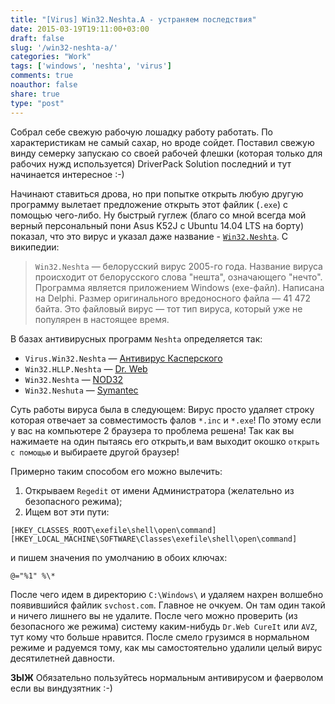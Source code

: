 ```yaml
---
title: "[Virus] Win32.Neshta.A - устраняем последствия"
date: 2015-03-19T19:11:00+03:00
draft: false
slug: '/win32-neshta-a/'
categories: "Work"
tags: ['windows', 'neshta', 'virus']
comments: true
noauthor: false
share: true
type: "post"
---
```


Собрал себе свежую рабочую лошадку работу работать. По характеристикам не самый сахар, но вроде сойдет. Поставил свежую винду семерку запускаю со своей рабочей флешки (которая только для рабочих нужд используется) DriverPack Solution последний и тут начинается интересное :-) 

Начинают ставиться дрова, но при попытке открыть любую другую программу вылетает предложение открыть этот файлик (`.exe`) с помощью чего-либо. Ну быстрый гуглеж (благо со мной всегда мой верный персональный пони Asus K52J с Ubuntu 14.04 LTS на борту) показал, что это вирус и указал даже название - [`Win32.Neshta`](https://ru.wikipedia.org/wiki/Neshta). С википедии:
> `Win32.Neshta` — белорусский вирус 2005-го года. Название вируса происходит от белорусского слова "нешта", означающего "нечто". Программа является приложением Windows (exe-файл). Написана на Delphi. Размер оригинального вредоносного файла — 41 472 байта. Это файловый вирус — тот тип вируса, который уже не популярен в настоящее время.

В базах антивирусных программ `Neshta` определяется так:

-   `Virus.Win32.Neshta` — [Антивирус Касперского](https://ru.wikipedia.org/wiki/%D0%90%D0%BD%D1%82%D0%B8%D0%B2%D0%B8%D1%80%D1%83%D1%81_%D0%9A%D0%B0%D1%81%D0%BF%D0%B5%D1%80%D1%81%D0%BA%D0%BE%D0%B3%D0%BE)
-   `Win32.HLLP.Neshta` — [Dr. Web](https://ru.wikipedia.org/wiki/Dr._Web)
-   `Win32.Neshta` — [NOD32](https://ru.wikipedia.org/wiki/NOD32)
-   `Win32.Neshuta` — [Symantec](https://ru.wikipedia.org/wiki/Symantec)

Суть работы вируса была в следующем: Вирус просто удаляет строку которая отвечает за совместимость фалов `*.inc` и `*.exe`! По этому если у вас на компьютере 2 браузера то проблема решена! Так как вы нажимаете на один пытаясь его открыть,и вам выходит окошко `открыть с помощью` и выбираете другой браузер!

Примерно таким способом его можно вылечить:

1.  Открываем `Regedit` от имени Администратора (желательно из безопасного режима);
2.  Ищем вот эти пути:
```reg
[HKEY_CLASSES_ROOT\exefile\shell\open\command]
[HKEY_LOCAL_MACHINE\SOFTWARE\Classes\exefile\shell\open\command]
```
и пишем значения по умолчанию в обоих ключах:
```reg
@="%1" %\*
```
После чего идем в директорию `C:\Windows\` и удаляем нахрен волшебно появившийся файлик `svchost.com`. Главное не очкуем. Он там один такой и ничего лишнего вы не удалите. После чего можно проверить (из безопасного же режима) систему каким-нибудь `Dr.Web CureIt` или `AVZ`, тут кому что больше нравится. После смело грузимся в нормальном режиме и радуемся тому, как мы самостоятельно удалили целый вирус десятилетней давности.

**ЗЫЖ** Обязательно пользуйтесь нормальным антивирусом и фаерволом если вы виндузятник :-)
